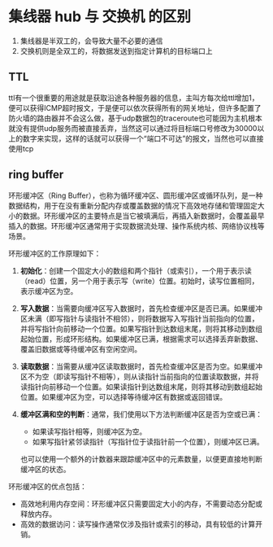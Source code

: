 # 集线器 hub 与 交换机 的区别
1. 集线器是半双工的，会导致大量不必要的通信
2. 交换机则是全双工的，将数据发送到指定计算机的目标端口上

## TTL
ttl有一个很重要的用途就是获取沿途各种服务器的信息，主叫方每次给ttl增加1，便可以获得ICMP超时报文，于是便可以依次获得所有的网关地址，但许多配置了防火墙的路由器并不会这么做，基于udp数据包的traceroute也可能因为主机根本就没有提供udp服务而被直接丢弃，当然这可以通过将目标端口号修改为30000以上的数字来实现，这样的话就可以获得一个“端口不可达”的报文，当然也可以直接使用tcp

## ring buffer

环形缓冲区（Ring Buffer），也称为循环缓冲区、圆形缓冲区或循环队列，是一种数据结构，用于在没有重新分配内存或覆盖数据的情况下高效地存储和管理固定大小的数据。环形缓冲区的主要特点是当它被填满后，再插入新数据时，会覆盖最早插入的数据。环形缓冲区通常用于实现数据流处理、操作系统内核、网络协议栈等场景。

环形缓冲区的工作原理如下：

1.  **初始化**：创建一个固定大小的数组和两个指针（或索引），一个用于表示读（read）位置，另一个用于表示写（write）位置。初始时，读写位置相同，表示缓冲区为空。
    
2.  **写入数据**：当需要向缓冲区写入数据时，首先检查缓冲区是否已满。如果缓冲区未满（即写指针与读指针不相邻），则将数据写入写指针当前指向的位置，并将写指针向前移动一个位置。如果写指针到达数组末尾，则将其移动到数组起始位置，形成环形结构。如果缓冲区已满，根据需求可以选择丢弃新数据、覆盖旧数据或等待缓冲区有空闲空间。
    
3.  **读取数据**：当需要从缓冲区读取数据时，首先检查缓冲区是否为空。如果缓冲区不为空（即读写指针不相等），则从读指针当前指向的位置读取数据，并将读指针向前移动一个位置。如果读指针到达数组末尾，则将其移动到数组起始位置。如果缓冲区为空，可以选择等待缓冲区有数据或返回错误。
    
4.  **缓冲区满和空的判断**：通常，我们使用以下方法判断缓冲区是否为空或已满：
    
    -   如果读写指针相等，则缓冲区为空。
    -   如果写指针紧邻读指针（写指针位于读指针前一个位置），则缓冲区已满。
    
    也可以使用一个额外的计数器来跟踪缓冲区中的元素数量，以便更直接地判断缓冲区的状态。
    

环形缓冲区的优点包括：

-   高效地利用内存空间：环形缓冲区只需要固定大小的内存，不需要动态分配或释放内存。
-   高效的数据访问：读写操作通常仅涉及指针或索引的移动，具有较低的计算开销。